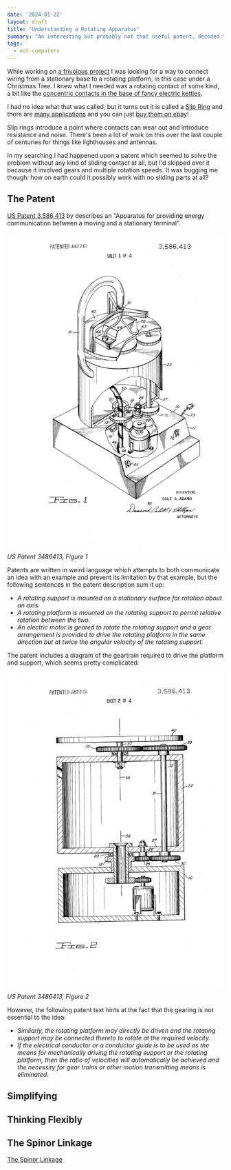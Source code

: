 ```yaml
---
date: '2024-01-22'
layout: draft
title: "Understanding a Rotating Apparatus"
summary: "An interesting but probably not that useful patent, decoded."
tags:
  - not-computers
---
```


While working on [a frivolous project](../saturnalia-a-rotating-christmas-tree/)
I was looking for a way to connect wiring from a stationary base to a rotating platform,
in this case under a Christmas Tree.
I knew what I needed was a rotating contact of some kind, a bit like the
[concentric contacts in the base of fancy electric kettles](https://www.aliexpress.com/item/32849830287.html).

I had no idea what that was called, but it turns out it is called a
[Slip Ring](https://en.wikipedia.org/wiki/Slip_ring)
and there are [many applications](https://youtu.be/gisdyTBMNyQ)
and you can just [buy them on ebay](https://www.ebay.com.au/sch/i.html?_nkw=slip+ring+for+robotics&_sop=15)!

Slip rings introduce a point where contacts can wear out and introduce resistance and noise.
There's been a lot of work on this over the last couple of centuries for things like
lighthouses and antennas.

In my searching I had happened upon a patent which seemed to solve the problem without any kind of sliding
contact at all, but I'd skipped over it because it involved gears and multiple rotation speeds.
It was bugging me though: how on earth could it possibly work with no sliding parts at all?

## The Patent

[US Patent 3,586,413](https://patents.google.com/patent/US3586413A/en) by describes an
"Apparatus for providing energy communication between a moving and a stationary terminal".

![US3486413 Figure 1](img/fig1.png)
*US Patent 3486413, Figure 1*

Patents are written in weird language which attempts to both communicate an idea with an example
and prevent its limitation by that example, but the following sentences in the patent description
sum it up:

* *A rotating support is mounted on a stationary surface for rotation about an axis.*
* *A rotating platform is mounted on the rotating support to permit relative rotation between the two.*
* *An electric motor is geared to rotate the rotating support and a gear arrangement is provided
  to drive the rotating platform in the same direction but at twice the angular velocity of the rotating support.*

The patent includes a diagram of the geartrain required to drive the platform and support, which
seems pretty complicated:

![US3486413 Figure 2](img/fig2.png)
*US Patent 3486413, Figure 2*

However, the following patent text hints at the fact that the gearing is not essential to the idea:

* *Similarly, the rotating platform may directly be driven and the rotating support may be connected
  thereto to rotate at the required velocity.*
* *If the electrical conductor or a conductor guide is to be used as the means for mechanically driving the rotating
  support or the rotating platform, then the ratio of velocities will automatically be achieved and the necessity
  for gear trains or other motion transmitting means is eliminated.*

## Simplifying

## Thinking Flexibly

## The Spinor Linkage

[The Spinor Linkage](https://www.researchgate.net/publication/360037741_The_spinor_linkage_-_a_mechanical_implementation_of_the_plate_trick)

